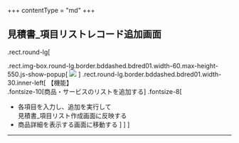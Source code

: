 +++
contentType = "md"
+++


## 見積書_項目リストレコード追加画面

.rect.round-lg[

.rect.img-box.round-lg.border.bddashed.bdred01.width-60.max-height-550.js-show-popup[
![](./resource/screens/07.png)
]
.rect.round-lg.border.bddashed.bdred01.width-30.inner-left[
【機能】  
.fontsize-10[商品・サービスのリストを追加する]
.fontsize-8[
- 各項目を入力し、追加を実行して  
見積書_項目リスト作成画面に反映する
- 商品詳細を表示する画面に移動する
]
]
]

---
